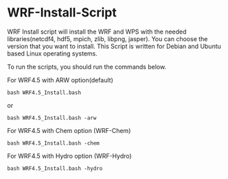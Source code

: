 # WRF-Install-Script


WRF Install script will install the WRF and WPS with the needed libraries(netcdf4, hdf5, mpich, zlib, libpng, jasper). You can choose the version that you want to install. This Script is written for Debian and Ubuntu based Linux operating systems.

To run the scripts, you should run the commands below.

For WRF4.5 with ARW option(default)

```
bash WRF4.5_Install.bash
```
or
```
bash WRF4.5_Install.bash -arw
```

For WRF4.5 with Chem option (WRF-Chem)
```
bash WRF4.5_Install.bash -chem
```

For WRF4.5 with Hydro option (WRF-Hydro)
```
bash WRF4.5_Install.bash -hydro
```
